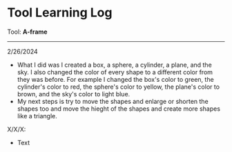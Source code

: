 # Tool Learning Log

Tool: **A-frame**

---

2/26/2024
* What I did was I created a box, a sphere, a cylinder, a plane, and the sky. I also changed the color of every shape to a different color from they was before. For example I changed the box's color to green, the cylinder's color to red, the sphere's color to yellow, the plane's color to brown, and the sky's color to light blue.
* My next steps is try to move the shapes and enlarge or shorten the shapes too and move the hieght of the shapes and create more shapes like a triangle.

X/X/X:
* Text
